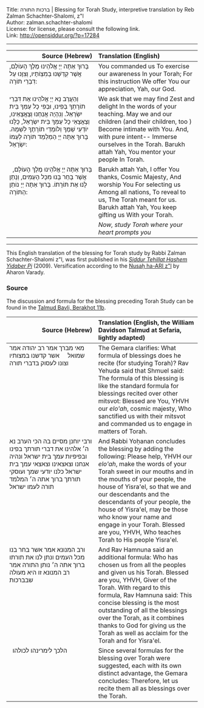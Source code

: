 <html>
<head></head>
<body>
Title: ברכות התורה |  Blessing for Torah Study, interpretive translation by Reb Zalman Schachter-Shalomi, z"l<br />
Author: zalman.schachter-shalomi<br />
License: for license, please consult the following link.<br />
Link: <a href="http://opensiddur.org/?p=17284">http://opensiddur.org/?p=17284</a>
<p />
<hr />

<table style="margin-left: auto;margin-right: auto;" class="draggable">
<thead><tr><th id="x" style="text-align: right;">Source (Hebrew)</th><th style="text-align: left;">Translation (English)</th></tr></thead>
<tbody>
<tr>
<td style="vertical-align:top;" width="46%">
<div class="liturgy"><span lang="he">
בָּרוּךְ אַתָּה 
יְיָ אֱלֹהֵינוּ 
מֶלֶךְ הָעוֹלָם, 
אֲשֶׁר קִדְּשָׁנוּ בְּמִצְוֹתָיו, 
וְצִוָּנוּ 
עַל דִבְרֵי תוֹרָה:
</span></div>
</td>
 
<td style="vertical-align:top;" width="53%">
<div class="english">
You commanded us
To exercise our awareness
In your Torah;
For this instruction
We offer You our appreciation,
Yah, our God.
</div></td>
</tr>


<tr>
<td style="vertical-align:top;" width="46%">
<div class="liturgy"><span lang="he">
וְהַעֲרֶב נָא יְיָ אֱלֹהֵינוּ 
אֶת דִּבְרֵי תוֹרָתְךָ בְּפִינוּ, 
וּבְפִי כָל עַמְּךָ בֵּית יִשְׂרָאֵל. 
וְנִהְיֶה אֲנַחְנוּ 
וְצֶאֱצָאֵינוּ, 
וְצֶאֱצָאֵי כָל עַמְּךָ בֵּית יִשְׂרָאֵל, 
כֻּלָּנוּ יוֹדְעֵי שְׁמֶךָ 
וְלוֹמְדֵי תוֹרָתֶךָ לִשְׁמָהּ. 
בָּרוּךְ אַתָּה יְיָ 
הַמְלַמֵּד תּוֹרָה 
לְעַמּוֹ יִשְׂרָאֵל:
</span></div>
</td>
 
<td style="vertical-align:top;" width="53%">
<div class="english">
We ask that we may find
Zest and delight
In the words of your teaching.
May we and our children
(and their children, too )
Become intimate with You.
And, with pure intent--
Immerse ourselves in the Torah.
Barukh attah Yah,
You mentor your people
In Torah.
</div></td>
</tr>


<tr>
<td style="vertical-align:top;" width="46%">
<div class="liturgy"><span lang="he">
בָּרוּךְ אַתָּה 
יְיָ אֱלֹהֵינוּ 
מֶלֶךְ הָעוֹלָם, 
&nbsp;
אֲשֶׁר בָּחַר בָּנוּ 
מִכָּל הָעַמִּים, 
וְנָתַן לָנוּ 
אֶת תּוֹרָתוֹ. 
בָּרוּךְ אַתָּה יְיָ 
נוֹתֵן 
הַתּוֹרָה:
</span></div>
</td>
 
<td style="vertical-align:top;" width="53%">
<div class="english">
Barukh attah Yah,
I offer You thanks,
Cosmic Majesty,
And worship You
For selecting us
Among all nations,
To reveal to us,
The Torah meant for us.
Barukh attah Yah,
You keep gifting us
With your Torah.
</div></td>
</tr>


<tr>
<td style="vertical-align:top;" width="46%">
<div class="liturgy"><span lang="he">

</span></div>
</td>
 
<td style="vertical-align:top;" width="53%">
<div class="english">
<em>Now, 
study Torah 
where your heart prompts you</em>
</div></td>
</tr>
</tbody></table>

<hr />

This English translation of the blessing for Torah study by Rabbi Zalman Schachter-Shalomi z"l, was first published in his <em><a href="https://opensiddur.org/siddurim/ha-ari/neo-hasidut/reb-zalmans-open-siddur-tehillat-hashem/">Siddur Tehillat Hashem Yidaber Pi</a></em> (2009). Versification according to the <a href="https://opensiddur.org/siddurim/ha-ari/hasidut-ha-ari/nusah-ha-ari-a-new-transcription-by-shmuel-gonzales/">Nusaḥ ha-ARI z"l</a> by Aharon Varady.

<h3>Source</h3>

The discussion and formula for the blessing preceding Torah Study can be found in the <a href="https://www.sefaria.org/Berakhot.11b.16-19/he/William_Davidson_Edition_-_Aramaic?lang=bi&with=all&lang2=bi">Talmud Bavli, Berakhot 11b</a>.

<table style="margin-left: auto;margin-right: auto;" class="draggable">
<thead><tr><th id="x" style="text-align: right;">Source (Hebrew)</th><th style="text-align: left;">Translation (English, the William Davidson Talmud at Sefaria, lightly adapted)</th></tr></thead>
<tbody>
<tr>
<td style="vertical-align:top;" width="46%">
<div class="liturgy"><span lang="he">
מאי מברך 
אמר רב יהודה אמר שמואל 
&nbsp;
&nbsp;
אשר קדשנו במצותיו 
וצונו לעסוק בדברי תורה
</span></div>
</td>
 
<td style="vertical-align:top;" width="53%">
<div class="english">
The Gemara clarifies: What formula of blessings does he recite (for studying Torah)?  
Rav Yehuda said that Shmuel said: 
The formula of this blessing is like the standard formula for blessings recited over other mitsvot: 
Blessed are You, YHVH our <em>elo'ah</em>, cosmic majesty, 
Who sanctified us with their mitsvot 
and commanded us to engage in matters of Torah.
</div></td>
</tr>


<tr>
<td style="vertical-align:top;" width="46%">
<div class="liturgy"><span lang="he">
ורבי יוחנן מסיים בה הכי 
הערב נא 
ה׳ אלהינו 
את דברי תורתך בפינו 
ובפיפיות עמך בית ישראל 
ונהיה אנחנו וצאצאינו 
וצאצאי עמך בית ישראל 
כלנו יודעי שמך 
ועוסקי תורתך 
ברוך אתה ה׳ 
המלמד תורה לעמו ישראל
</span></div>
</td>
 
<td style="vertical-align:top;" width="53%">
<div class="english">
And Rabbi Yoḥanan concludes the blessing by adding the following: 
Please help,
YHVH our <em>elo'ah</em>, 
make the words of your Torah sweet in our mouths 
and in the mouths of your people, the house of Yisra'el, 
so that we and our descendants 
and the descendants of your people, the house of Yisra'el, 
may be those who know your name 
and engage in your Torah. 
Blessed are you, YHVH, 
Who teaches Torah to His people Yisra'el.
</div></td>
</tr>


<tr>
<td style="vertical-align:top;" width="46%">
<div class="liturgy"><span lang="he">
ורב המנונא אמר 
אשר בחר בנו מכל העמים 
ונתן לנו את תורתו 
ברוך אתה ה׳ 
נותן התורה 
אמר רב המנונא 
זו היא מעולה שבברכות
</span></div>
</td>
 
<td style="vertical-align:top;" width="53%">
<div class="english">
And Rav Hamnuna said an additional formula: 
Who has chosen us from all the peoples 
and given us his Torah. 
Blessed are you, YHVH, 
Giver of the Torah. 
With regard to this formula, Rav Hamnuna said: 
This concise blessing is the most outstanding of all the blessings over the Torah, as it combines thanks to God for giving us the Torah as well as acclaim for the Torah and for Yisra'el.
</div></td>
</tr>


<tr>
<td style="vertical-align:top;" width="46%">
<div class="liturgy"><span lang="he">
&nbsp;
הלכך לימרינהו לכולהו
</span></div>
</td>
 
<td style="vertical-align:top;" width="53%">
<div class="english">
Since several formulas for the blessing over Torah were suggested, each with its own distinct advantage, the Gemara concludes: 
Therefore, let us recite them all as blessings over the Torah.
</div></td>
</tr>
</tbody></table>
</body>
</html>